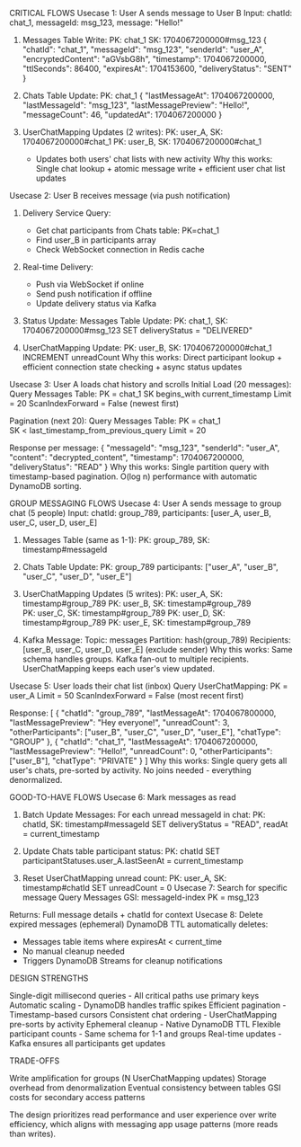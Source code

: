 CRITICAL FLOWS
Usecase 1: User A sends message to User B
Input: chatId: chat_1, messageId: msg_123, message: "Hello!"

1. Messages Table Write:
   PK: chat_1
   SK: 1704067200000#msg_123
   {
     "chatId": "chat_1",
     "messageId": "msg_123", 
     "senderId": "user_A",
     "encryptedContent": "aGVsbG8h",
     "timestamp": 1704067200000,
     "ttlSeconds": 86400,
     "expiresAt": 1704153600,
     "deliveryStatus": "SENT"
   }

2. Chats Table Update:
   PK: chat_1
   {
     "lastMessageAt": 1704067200000,
     "lastMessageId": "msg_123",
     "lastMessagePreview": "Hello!",
     "messageCount": 46,
     "updatedAt": 1704067200000
   }

3. UserChatMapping Updates (2 writes):
   PK: user_A, SK: 1704067200000#chat_1
   PK: user_B, SK: 1704067200000#chat_1
   - Updates both users' chat lists with new activity
Why this works: Single chat lookup + atomic message write + efficient user chat list updates

Usecase 2: User B receives message (via push notification)
1. Delivery Service Query:
   - Get chat participants from Chats table: PK=chat_1
   - Find user_B in participants array
   - Check WebSocket connection in Redis cache

2. Real-time Delivery:
   - Push via WebSocket if online
   - Send push notification if offline
   - Update delivery status via Kafka

3. Status Update:
   Messages Table Update:
   PK: chat_1, SK: 1704067200000#msg_123
   SET deliveryStatus = "DELIVERED"

4. UserChatMapping Update:
   PK: user_B, SK: 1704067200000#chat_1
   INCREMENT unreadCount
Why this works: Direct participant lookup + efficient connection state checking + async status updates

Usecase 3: User A loads chat history and scrolls
Initial Load (20 messages):
Query Messages Table:
PK = chat_1
SK begins_with current_timestamp
Limit = 20
ScanIndexForward = False (newest first)

Pagination (next 20):
Query Messages Table:
PK = chat_1  
SK < last_timestamp_from_previous_query
Limit = 20

Response per message:
{
  "messageId": "msg_123",
  "senderId": "user_A", 
  "content": "decrypted_content",
  "timestamp": 1704067200000,
  "deliveryStatus": "READ"
}
Why this works: Single partition query with timestamp-based pagination. O(log n) performance with automatic DynamoDB sorting.

GROUP MESSAGING FLOWS
Usecase 4: User A sends message to group chat (5 people)
Input: chatId: group_789, participants: [user_A, user_B, user_C, user_D, user_E]

1. Messages Table (same as 1-1):
   PK: group_789, SK: timestamp#messageId

2. Chats Table Update:
   PK: group_789
   participants: ["user_A", "user_B", "user_C", "user_D", "user_E"]

3. UserChatMapping Updates (5 writes):
   PK: user_A, SK: timestamp#group_789
   PK: user_B, SK: timestamp#group_789  
   PK: user_C, SK: timestamp#group_789
   PK: user_D, SK: timestamp#group_789
   PK: user_E, SK: timestamp#group_789

4. Kafka Message:
   Topic: messages
   Partition: hash(group_789)
   Recipients: [user_B, user_C, user_D, user_E] (exclude sender)
Why this works: Same schema handles groups. Kafka fan-out to multiple recipients. UserChatMapping keeps each user's view updated.

Usecase 5: User loads their chat list (inbox)
Query UserChatMapping:
PK = user_A
Limit = 50
ScanIndexForward = False (most recent first)

Response:
[
  {
    "chatId": "group_789",
    "lastMessageAt": 1704067800000,
    "lastMessagePreview": "Hey everyone!",
    "unreadCount": 3,
    "otherParticipants": ["user_B", "user_C", "user_D", "user_E"],
    "chatType": "GROUP"
  },
  {
    "chatId": "chat_1", 
    "lastMessageAt": 1704067200000,
    "lastMessagePreview": "Hello!",
    "unreadCount": 0,
    "otherParticipants": ["user_B"],
    "chatType": "PRIVATE"
  }
]
Why this works: Single query gets all user's chats, pre-sorted by activity. No joins needed - everything denormalized.

GOOD-TO-HAVE FLOWS
Usecase 6: Mark messages as read
1. Batch Update Messages:
   For each unread messageId in chat:
   PK: chatId, SK: timestamp#messageId
   SET deliveryStatus = "READ", readAt = current_timestamp

2. Update Chats table participant status:
   PK: chatId
   SET participantStatuses.user_A.lastSeenAt = current_timestamp

3. Reset UserChatMapping unread count:
   PK: user_A, SK: timestamp#chatId
   SET unreadCount = 0
Usecase 7: Search for specific message
Query Messages GSI:
messageId-index
PK = msg_123

Returns: Full message details + chatId for context
Usecase 8: Delete expired messages (ephemeral)
DynamoDB TTL automatically deletes:
- Messages table items where expiresAt < current_time
- No manual cleanup needed
- Triggers DynamoDB Streams for cleanup notifications

DESIGN STRENGTHS

Single-digit millisecond queries - All critical paths use primary keys
Automatic scaling - DynamoDB handles traffic spikes
Efficient pagination - Timestamp-based cursors
Consistent chat ordering - UserChatMapping pre-sorts by activity
Ephemeral cleanup - Native DynamoDB TTL
Flexible participant counts - Same schema for 1-1 and groups
Real-time updates - Kafka ensures all participants get updates

TRADE-OFFS

Write amplification for groups (N UserChatMapping updates)
Storage overhead from denormalization
Eventual consistency between tables
GSI costs for secondary access patterns

The design prioritizes read performance and user experience over write efficiency, which aligns with messaging app usage patterns (more reads than writes).
